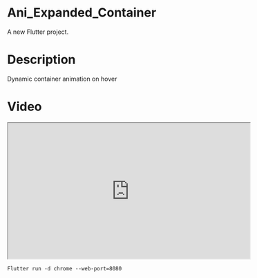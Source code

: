# Ani_Expanded_Container

A new Flutter project.

# Description

Dynamic container animation on hover

# Video

<iframe width="560" height="315" src="https://youtube.com/shorts/BjV60AT6OPA"></iframe>

```
Flutter run -d chrome --web-port=8080
```
